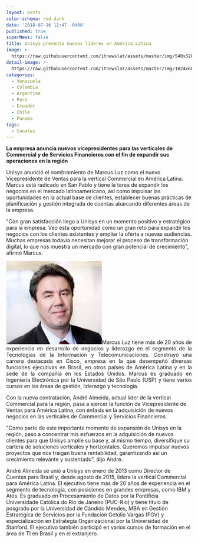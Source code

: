 ```yaml
---
layout: posts
color-schema: red-dark
date: '2018-07-16 12:47 -0400'
published: true
superNews: false
title: Unisys presenta nuevos líderes en América Latina
image: >-
  https://raw.githubusercontent.com/itnewslat/assets/master/img/540x320/Unisys-p.jpg
detail-image: >-
  https://raw.githubusercontent.com/itnewslat/assets/master/img/1024x680/Unisys-g.jpg
categories:
  - Venezuela
  - Colombia
  - Argentina
  - Perú
  - Ecuador
  - Chile
  - Panama
tags:
  - Canales
---
```

**La empresa anuncia nuevos vicepresidentes para las verticales de Commercial y de Servicios Financieros con el fin de expandir sus operaciones en la región**

Unisys anunció el nombramiento de Marcus Luz como el nuevo Vicepresidente de Ventas para la vertical Commercial en América Latina. Marcus está radicado en San Pablo y tiene la tarea de expandir los negocios en el mercado latinoamericano, así como impulsar las oportunidades en la actual base de clientes, establecer buenas prácticas de planificación y gestión integrada de cuentas abarcando diferentes áreas de la empresa.

"Con gran satisfacción llego a Unisys en un momento positivo y estratégico para la empresa. Veo esta oportunidad como un gran reto para expandir los negocios con los clientes existentes y ampliar la oferta a nuevas audiencias. Muchas empresas todavía necesitan mejorar el proceso de transformación digital, lo que nos muestra un mercado con gran potencial de crecimiento", afirmó Marcus.

<p style="text-align: justify;"><img class="alignleft" src="https://raw.githubusercontent.com/itnewslat/assets/master/img/300x300/Marcus-Luz.jpg" alt="" width="260" height="225" />Marcus Luz tiene más de 20 años de experiencia en desarrollo de negocios y liderazgo en el segmento de la Tecnologías de la Información y Telecomunicaciones. Construyó una carrera destacada en Cisco, empresa en la que desempeñó diversas funciones ejecutivas en Brasil, en otros países de América Latina y en la sede de la compañía en los Estados Unidos. Marcus es graduado en Ingeniería Electrónica por la Universidad de São Paulo (USP) y tiene varios cursos en las áreas de gestión, liderazgo y tecnología.</p>

Con la nueva contratación, André Almeida, actual líder de la vertical Commercial para la región, pasa a ejercer la función de Vicepresidente de Ventas para América Latina, con énfasis en la adquisición de nuevos negocios en las verticales de Commercial y Servicios Financieros. 

"Como parte de este importante momento de expansión de Unisys en la región, paso a concentrar mis esfuerzos en la adquisición de nuevos clientes para que Unisys amplíe su base y, al mismo tiempo, diversifique su cartera de soluciones verticales y horizontales. Queremos impulsar nuevos proyectos que nos traigan buena rentabilidad, garantizando así un crecimiento relevante y sustentado", dijo André.

André Almeida se unió a Unisys en enero de 2013 como Director de Cuentas para Brasil y, desde agosto de 2015, lidera la vertical Commercial para América Latina. El ejecutivo tiene más de 20 años de experiencia en el segmento de tecnología, con posiciones en grandes empresas, como IBM y Atos. Es graduado en Procesamiento de Datos por la Pontifícia Universidade Católica do Rio de Janeiro (PUC-Rio) y tiene título de posgrado por la Universidad de Cândido Mendes, MBA en Gestión Estratégica de Servicios por la Fundación Getúlio Vargas (FGV) y especialización en Estrategia Organizacional por la Universidad de Stanford. El ejecutivo también participó en varios cursos de formación en el área de TI en Brasil y en el extranjero.
